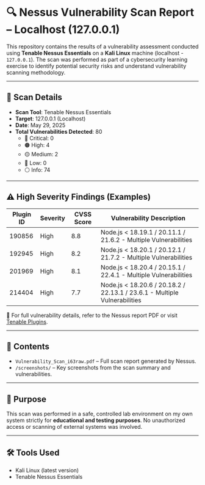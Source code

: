 # 🔍 Nessus Vulnerability Scan Report – Localhost (127.0.0.1)

This repository contains the results of a vulnerability assessment conducted using **Tenable Nessus Essentials** on a **Kali Linux** machine (localhost - `127.0.0.1`). The scan was performed as part of a cybersecurity learning exercise to identify potential security risks and understand vulnerability scanning methodology.

---

## 📅 Scan Details

- **Scan Tool**: Tenable Nessus Essentials
- **Target**: 127.0.0.1 (Localhost)
- **Date**: May 29, 2025
- **Total Vulnerabilities Detected**: 80  
  - 🔴 Critical: 0  
  - 🟠 High: 4  
  - 🟡 Medium: 2  
  - 🔵 Low: 0  
  - ⚪ Info: 74

---

## ⚠️ High Severity Findings (Examples)

| Plugin ID | Severity | CVSS Score | Vulnerability Description |
|-----------|----------|------------|-----------------------------|
| 190856    | High     | 8.8        | Node.js < 18.19.1 / 20.11.1 / 21.6.2 - Multiple Vulnerabilities |
| 192945    | High     | 8.2        | Node.js < 18.20.1 / 20.12.1 / 21.7.2 - Multiple Vulnerabilities |
| 201969    | High     | 8.1        | Node.js < 18.20.4 / 20.15.1 / 22.4.1 - Multiple Vulnerabilities |
| 214404    | High     | 7.7        | Node.js < 18.20.6 / 20.18.2 / 22.13.1 / 23.6.1 - Multiple Vulnerabilities |

📌 For full vulnerability details, refer to the Nessus report PDF or visit [Tenable Plugins](https://www.tenable.com/plugins/nessus).

---

## 📁 Contents

- `Vulnerability_Scan_i63raw.pdf` – Full scan report generated by Nessus.
- `/screenshots/` – Key screenshots from the scan summary and vulnerabilities.

---

## 🧪 Purpose

This scan was performed in a safe, controlled lab environment on my own system strictly for **educational and testing purposes**. No unauthorized access or scanning of external systems was involved.

---

## 🛠️ Tools Used

- Kali Linux (latest version)
- Tenable Nessus Essentials

